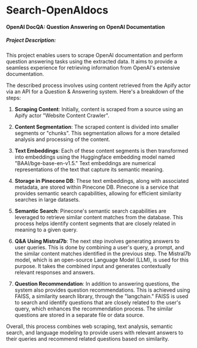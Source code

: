 # Search-OpenAIdocs
#### OpenAI DocQA: Question Answering on OpenAI Documentation

##### Project Description:
This project enables users to scrape OpenAI documentation and perform question answering tasks using the extracted data. It aims to provide a seamless experience for retrieving information from OpenAI's extensive documentation.

The described process involves using content retrieved from the Apify actor via an API for a Question & Answering system. Here's a breakdown of the steps:

1. **Scraping Content**: Initially, content is scraped from a source using an Apify actor "Website Content Crawler".
   
3. **Content Segmentation**: The scraped content is divided into smaller segments or "chunks". This segmentation allows for a more detailed analysis and processing of the content.

4. **Text Embeddings**: Each of these content segments is then transformed into embeddings using the Huggingface embedding model named "BAAI/bge-base-en-v1.5." Text embeddings are numerical representations of the text that capture its semantic meaning.

5. **Storage in Pinecone DB**: These text embeddings, along with associated metadata, are stored within Pinecone DB. Pinecone is a service that provides semantic search capabilities, allowing for efficient similarity searches in large datasets.

6. **Semantic Search**: Pinecone's semantic search capabilities are leveraged to retrieve similar content matches from the database. This process helps identify content segments that are closely related in meaning to a given query.

7. **Q&A Using Mistral7b**: The next step involves generating answers to user queries. This is done by combining a user's query, a prompt, and the similar content matches identified in the previous step. The Mistral7b model, which is an open-source Language Model (LLM), is used for this purpose. It takes the combined input and generates contextually relevant responses and answers.

8. **Question Recommendation**: In addition to answering questions, the system also provides question recommendations. This is achieved using FAISS, a similarity search library, through the "langchain." FAISS is used to search and identify questions that are closely related to the user's query, which enhances the recommendation process. The similar questions are stored in a separate file or data source.

Overall, this process combines web scraping, text analysis, semantic search, and language modeling to provide users with relevant answers to their queries and recommend related questions based on similarity.


